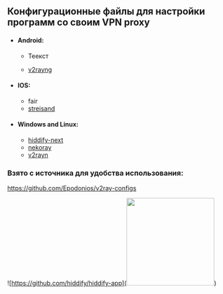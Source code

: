 ## Конфигурационные файлы для настройки программ со своим VPN proxy

* #### **Android**:
	+ [](https://github.com/hiddify/hiddify-app "hiddify-next") Теекст
	 
  
	+ [v2rayng](https://github.com/2dust/v2rayN)

* #### **IOS**:
	+ fair
	+ [streisand](https://apps.apple.com/ru/app/streisand/id6450534064)

* #### **Windows and Linux**:
	+ [hiddify-next](https://github.com/hiddify/hiddify-app  "hiddify-next")
	+ [nekoray](https://github.com/hiddify/hiddify-app)
	+ [v2rayn](https://github.com/2dust/v2rayN)

### **Взято с источника для удобства использования**:
https://github.com/Epodonios/v2ray-configs



<!--
[Skillbox Media](https://skillbox.ru/media/ "Всплывающая подсказка") с подсказкой
[nekoray](https://github.com/hiddify/hiddify-app)
[hiddify-next](https://github.com/hiddify/hiddify-app  "hiddify-next")
[hidify-next](https://github.com/hiddify/hiddify-app  "hiddify-next")
![Изображение]([https://upload.wikimedia.org/wikipedia/commons/thumb/4/48/Markdown-mark.svg/1920px-Markdown-mark.svg.png ]
![Изображение](https://github.com/hiddify/hiddify.com/blob/main/docs/assets/hiddify-app-logo.svg)
https://github.com/hiddify/hiddify.com/blob/main/docs/assets/hiddify-app-logo.svg
<img src="https://github.com/hiddify/hiddify.com/blob/main/docs/assets/hiddify-app-logo.svg">
[![](https://github.com/hiddify/hiddify.com/blob/main/docs/assets/hiddify-app-logo.svg "Текст всплывающей подсказки")](URL_куда_ссылается "Текст всплывающей подсказки на ссылке")


<span title="Всплывающая подсказка для картинки">
<img src="https://github.com/hiddify/hiddify.com/blob/main/docs/assets/hiddify-app-logo.svg" alt="Описание картинки">
</span>
-->

![https://github.com/hiddify/hiddify-app](<img src="https://github.com/hiddify/hiddify.com/blob/main/docs/assets/hiddify-app-logo.svg" width="200">)





